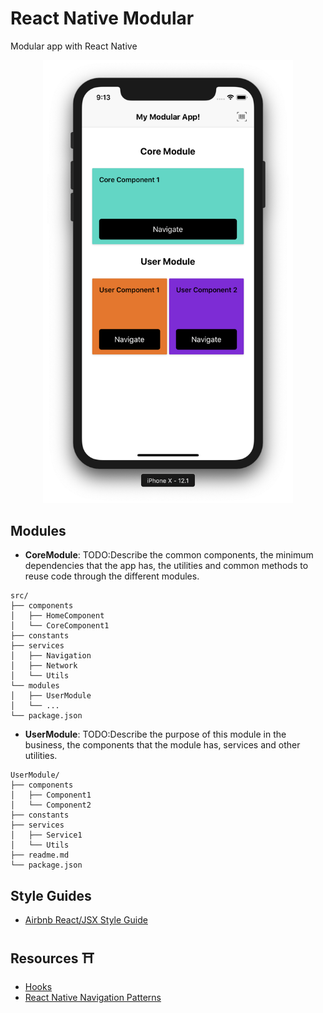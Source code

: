 # React Native Modular
Modular app with React Native
<p align="center">
<img alt="React Native Modular" width="400px" src="img/react-native-modular.png">
</p>

## Modules
- **CoreModule**: TODO:Describe the common components, the minimum dependencies that the app has, the utilities and common methods to reuse code through the different modules.
```
src/
├── components
│   ├── HomeComponent
│   └── CoreComponent1
├── constants
├── services
│   ├── Navigation
│   ├── Network
│   └── Utils
└── modules
│   ├── UserModule
│   └── ...
└── package.json
```
- **UserModule**: TODO:Describe the purpose of this module in the business, the components that the module has, services and other utilities.
```
UserModule/
├── components
│   ├── Component1
│   └── Component2
├── constants
├── services
│   ├── Service1
│   └── Utils
├── readme.md
└── package.json
```

## Style Guides
- [Airbnb React/JSX Style Guide](https://github.com/airbnb/javascript/tree/master/react)

## Resources ⛩
- [Hooks](https://reactjs.org/blog/2019/02/06/react-v16.8.0.html)
- [React Native Navigation Patterns](https://codeburst.io/react-native-navigation-patterns-9c2b6d15ddb3)